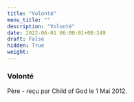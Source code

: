 ```yaml
---
title: "Volonté"
menu_title: ""
description: "Volonté"
date: 2022-06-01 06:00:01+00:249
draft: False
hidden: True
weight:
---
```

### Volonté

Père - reçu par Child of God le 1 Mai 2012.



